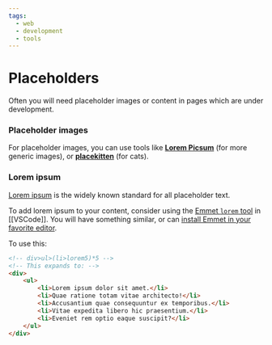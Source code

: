 ```yaml
---
tags:
  - web
  - development
  - tools
---
```


# Placeholders

Often you will need placeholder images or content in pages which are under development.

### Placeholder images

For placeholder images, you can use tools like [**Lorem Picsum**](https://picsum.photos/) (for more generic images), or **[placekitten](https://placekitten.com/)** (for cats).

### Lorem ipsum

[Lorem ipsum](https://www.lipsum.com/) is the widely known standard for all placeholder text.

To add lorem ipsum to your content, consider using the [Emmet `lorem` tool](https://docs.emmet.io/abbreviations/lorem-ipsum/) in [[VSCode]].
You will have something similar, or can [install Emmet in your favorite editor](https://docs.emmet.io/).

To use this:
```html
<!-- div>ul>(li>lorem5)*5 -->
<!-- This expands to: -->
<div>
    <ul>
        <li>Lorem ipsum dolor sit amet.</li>
        <li>Quae ratione totam vitae architecto!</li>
        <li>Accusantium quae consequuntur ex temporibus.</li>
        <li>Vitae expedita libero hic praesentium.</li>
        <li>Eveniet rem optio eaque suscipit?</li>
    </ul>
</div>
```